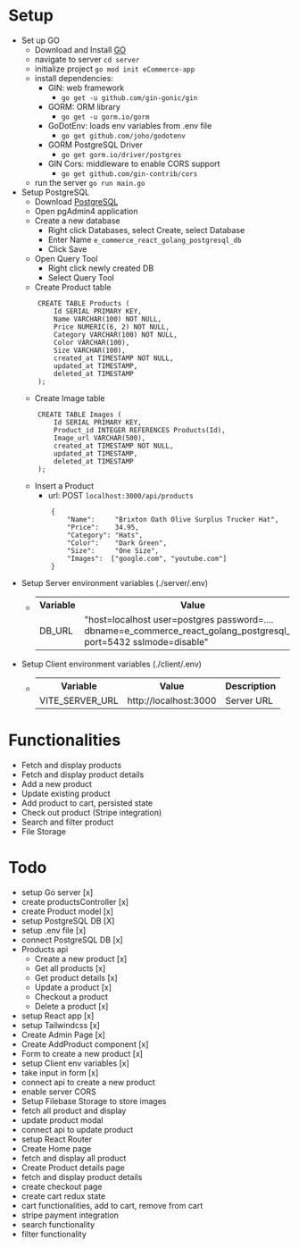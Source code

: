 # Setup
- Set up GO
    - Download and Install [GO](https://go.dev/doc/install)
    - navigate to server `cd server`
    - initialize project `go mod init eCommerce-app`
    - install dependencies:
        - GIN: web framework
            - `go get -u github.com/gin-gonic/gin`
        - GORM: ORM library
            - `go get -u gorm.io/gorm`
        - GoDotEnv: loads env variables from .env file
            - `go get github.com/joho/godotenv`
        - GORM PostgreSQL Driver
            - `go get gorm.io/driver/postgres`
        - GIN Cors: middleware to enable CORS support
            - `go get github.com/gin-contrib/cors`
    - run the server `go run main.go`
- Setup PostgreSQL
    - Download [PostgreSQL](https://www.postgresql.org/download/)
    - Open pgAdmin4 application
    - Create a new database
        - Right click Databases, select Create, select Database
        - Enter Name `e_commerce_react_golang_postgresql_db`
        - Click Save
    - Open Query Tool
        - Right click newly created DB
        - Select Query Tool
    - Create Product table
    ```
        CREATE TABLE Products (
            Id SERIAL PRIMARY KEY,
            Name VARCHAR(100) NOT NULL,
            Price NUMERIC(6, 2) NOT NULL,
            Category VARCHAR(100) NOT NULL,
            Color VARCHAR(100),
            Size VARCHAR(100),
            created_at TIMESTAMP NOT NULL,
            updated_at TIMESTAMP,
            deleted_at TIMESTAMP
        );
    ```
    - Create Image table
    ```
        CREATE TABLE Images (
            Id SERIAL PRIMARY KEY,
            Product_id INTEGER REFERENCES Products(Id),
            Image_url VARCHAR(500),
            created_at TIMESTAMP NOT NULL,
            updated_at TIMESTAMP,
            deleted_at TIMESTAMP            
        );
    ```
    - Insert a Product
        - url: POST `localhost:3000/api/products`
        ```
            {
                "Name":     "Brixton Oath Olive Surplus Trucker Hat",
                "Price":    34.95,
                "Category": "Hats",
                "Color":    "Dark Green",
                "Size":     "One Size",
                "Images":  ["google.com", "youtube.com"]
            }
        ```
- Setup Server environment variables (./server/.env)
  - <table>
        <tr>
            <th>Variable</th>
            <th>Value</th>
            <th>Description</th>
        </tr>
        <tr>
            <td>DB_URL</td>
            <td>"host=localhost user=postgres password=.... dbname=e_commerce_react_golang_postgresql_db port=5432 sslmode=disable"</td>
            <td>PostgreSQL URL</td>
        </tr>                 
    </table>
- Setup Client environment variables (./client/.env)
  - <table>
        <tr>
            <th>Variable</th>
            <th>Value</th>
            <th>Description</th>
        </tr>
        <tr>
            <td>VITE_SERVER_URL</td>
            <td>http://localhost:3000</td>
            <td>Server URL</td>
        </tr>                 
    </table>    

# Functionalities
- Fetch and display products
- Fetch and display product details
- Add a new product
- Update existing product
- Add product to cart, persisted state
- Check out product (Stripe integration)
- Search and filter product
- File Storage



# Todo
- setup Go server [x]
- create productsController [x]
- create Product model [x]
- setup PostgreSQL DB [X]
- setup .env file [x]
- connect PostgreSQL DB [x]
- Products api
    - Create a new product [x]
    - Get all products [x]
    - Get product details [x]
    - Update a product [x]
    - Checkout a product
    - Delete a product [x]
- setup React app [x]
- setup Tailwindcss [x]
- Create Admin Page [x]
- Create AddProduct component [x]
- Form to create a new product [x]
- setup Client env variables [x]
- take input in form [x]
- connect api to create a new product
- enable server CORS
- Setup Filebase Storage to store images
- fetch all product and display
- update product modal
- connect api to update product
- setup React Router
- Create Home page
- fetch and display all product
- Create Product details page
- fetch and display product details
- create checkout page
- create cart redux state 
- cart functionalities, add to cart, remove from cart
- stripe payment integration
- search functionality
- filter functionality